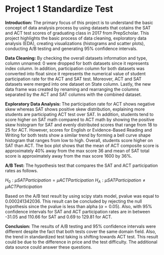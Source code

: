 # Project 1 Standardize Test

**Introduction:**
The primary focus of this project is to understand the basic concept of data analysis process by using datasets that cotains the SAT and ACT test scores of graduating class in 2017 from PrepScholar. This project highlights the basic process of data cleaning, exploratory data analysis (EDA), creating visualizations (histograms and scatter plots), conducting A/B testing and generating 95% confidence intervals.

**Data Cleaning:**
By checking the overall datasets information and type, column unnamed: 0 were dropped for both datasets since it represents index column. In addition,  participation column for both datasets was converted into float since it represents the numerical value of student participation rate for the ACT and SAT test.  Moreover, ACT and SAT datasets were merged into one dataset on State column. Lastly, the new data frame was created by renaming and rearranging the columns separated by the ACT and SAT columns with the combined dataset.

**Exploratory Data Analysis:**
The participation rate for ACT shows negative skew whereas SAT shows positive skew distribution, explaining more students are participating ACT test over SAT. In addition, students tend to score higher on SAT math compared to ACT math by showing the positive skew histogram for SAT and evenly distributed scores that range from 18 to 25 for ACT.  However, scores for English or Evidence-Based Reading and Writing for both tests show a similar trend by forming a bell curve shape histogram that ranges from low to high. Overall, students score higher on SAT than ACT. The box plot shows that the mean of ACT composite score is approximately 40% away from the max score 36 and mean of SAT total score is approximately away from the max score 1600 by 36%.

**A/B Test:**
The hypothesis test that compares the SAT and ACT participation rates as follows.

$H_0: \mu SAT Participation = \mu ACT Participation$
$H_A: \mu SAT Participation \neq \mu ACT Participation$

Based on the A/B test result by using scipy stats model, pvalue was equal to 0.000241342036.  This result can be concluded by rejecting the null hypothesis since the pvalue is less than alpha ($\alpha = 0.05$).
Also,  with 95% confidence intervals for SAT and ACT participation rates are in between -31.05 and 110.66 for SAT and  0.69 to 129.81 for ACT.

**Conclusion:**
The results of A/B testing and 95% confidence intervals were different despite the fact that both tests cover the same domain field. Also, the trend in standardized test taking is shifting towards ACT test. This result could be due to the difference in price and the test difficulty. The additional data source could answer these questions.
